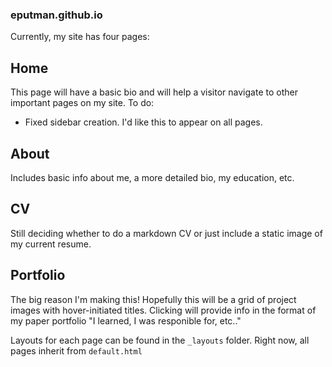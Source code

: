 ### eputman.github.io

Currently, my site has four pages:

## Home
This page will have a basic bio and will help a visitor navigate to other important pages on my site. 
To do:
- Fixed sidebar creation. I'd like this to appear on all pages.

## About 
Includes basic info about me, a more detailed bio, my education, etc. 

## CV
Still deciding whether to do a markdown CV or just include a static image of my current resume. 

## Portfolio
The big reason I'm making this! Hopefully this will be a grid of project images with hover-initiated titles. Clicking will provide info in the format of my paper portfolio "I learned, I was responible for, etc.."


Layouts for each page can be found in the ```_layouts``` folder. Right now, all pages inherit from ```default.html```
